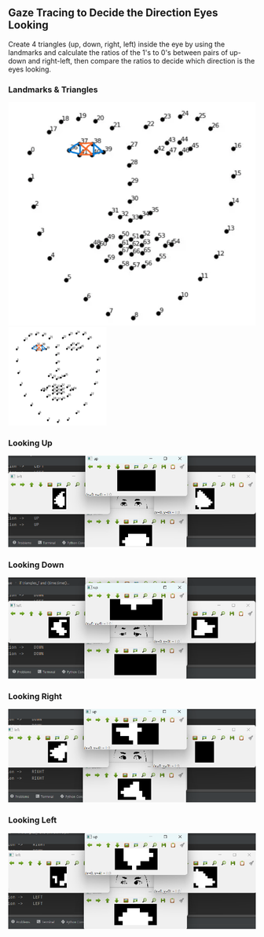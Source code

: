 
## Gaze Tracing to Decide the Direction Eyes Looking

Create 4 triangles (up, down, right, left) inside the eye by using the landmarks  and calculate the ratios of the 1's to 0's between pairs of up-down and right-left, then compare the ratios to decide which direction is the eyes looking.

### Landmarks & Triangles

![App Screenshot](https://github.com/feysahin/Gaze-Tracing/blob/main/images/landmarks.png)
<img src="https://github.com/feysahin/Gaze-Tracing/blob/main/images/landmarks.png" width="200" height="200">

### Looking Up

![App Screenshot](https://github.com/feysahin/Gaze-Tracing/blob/main/images/up.png)

### Looking Down

![App Screenshot](https://github.com/feysahin/Gaze-Tracing/blob/main/images/down.png)

### Looking Right

![App Screenshot](https://github.com/feysahin/Gaze-Tracing/blob/main/images/right.png)

### Looking Left

![App Screenshot](https://github.com/feysahin/Gaze-Tracing/blob/main/images/left.png)
